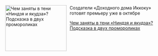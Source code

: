 <!--2025-09-11 11:45:29-->
<div class="yb">
  <div class="rss kino_kino"><a href="https://www.kino-teatr.ru/kino/news/y2025/9-11/38931/" title="Чем заняты в тени «Ниндзя и якудза»? Подсказка в двух промороликах"><img src="https://www.kino-teatr.ru/news/1/3/38931/poster.jpg" width="196" height="147" align="left" hspace="5" style="margin: 0px 10px 0px 5px" alt="Чем заняты в тени «Ниндзя и якудза»? Подсказка в двух промороликах"/></a>Создатели «Доходного дома Иккоку» готовят премьеру уже в октябре <p class="titl"><a href="https://www.kino-teatr.ru/kino/news/y2025/9-11/38931/">Чем заняты в тени «Ниндзя и якудза»? Подсказка в двух промороликах</a></p></div>
</div>

